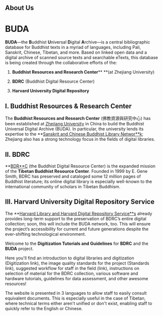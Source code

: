## About Us

# **BUDA**

**BUDA**—the **B**uddhist **U**niversal **D**igital **A**rchive—is a central bibliographic database for Buddhist texts in a myriad of languages, including Pali, Sanskrit, Chinese, Tibetan, and more. Based on linked open data and a digital archive of scanned source texts and searchable eTexts, this database is being created through the collaborative efforts of the: 

1. **Buddhist Resources and Research Center**** **(at Zhejiang University)

2. **BDRC** (Buddhist Digital Resource Center)

3. **Harvard University Digital Repository**

## **I. Buddhist Resources & Research Center**

The **Buddhist Resources and Research Center** (佛教資源與研究中心) has been established at  [Zhejiang University](http://www.zju.edu.cn/english/) in China to build the Buddhist Universal Digital Archive (BUDA). In particular, the university lends its expertise to the **[Sanskrit and Chinese Buddhist Library Networ**k](https://www.tbrc.org/#!footer/news/20170417); Zhejiang also has a strong technology focus in the fields of digital libraries. 

## **II. BDRC**

**[BDR**C](https://www.tbrc.org/) (the Buddhist Digital Resource Center) is the expanded mission of the **Tibetan Buddhist Resource Center**. Founded in 1999 by E. Gene Smith, BDRC has preserved and cataloged some 12 million pages of Buddhist literature; its online digital library is especially well-known to the international community of scholars in Tibetan Buddhism. 

## **III. Harvard University Digital Repository Service**

The **[Harvard Library and Harvard Digital Repository Service**s](http://library.harvard.edu/preservation/digital-preservation) already provides long-term support to the preservation of BDRC’s entire digital collection; soon, this will include the BUDA network, too. This will ensure the project’s accessibility for current and future generations despite the ever-shifting technological environment. 

Welcome to the **Digitization Tutorials and Guidelines** for **BDRC** and the **BUDA** project. 

Here you'll find an introduction to digital libraries and digitization (Digitization link), the image quality standards for the project (Standards link), suggested workflow for staff in the field (link), instructions on selection of material for the BDRC collection, various software and hardware tutorials, guidelines for data assessment, and other awesome resources!

The website is presented in 3 languages to allow staff to easily consult equivalent documents. This is especially useful in the case of Tibetan, where technical terms either aren't unified or don't exist, enabling staff to quickly refer to the English or Chinese.


